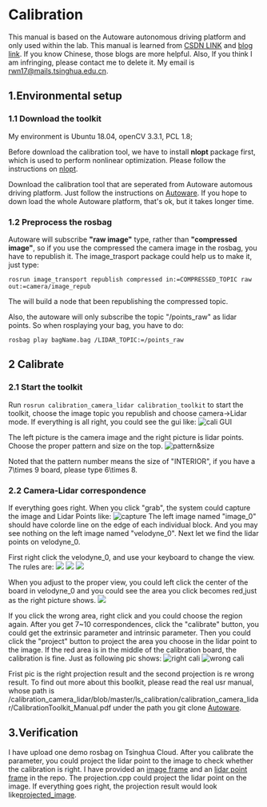 # Calibration
This manual is based on the Autoware autonomous driving platform and only used within the lab. This manual is learned from [CSDN LINK](https://blog.csdn.net/AdamShan/article/details/81670732) and [blog link](https://www.cnblogs.com/dlonng/p/13091956.html). If you know Chinese, those blogs are more helpful. Also, If you think I am infringing, please contact me to delete it. My email is rwn17@mails.tsinghua.edu.cn.

## 1.Environmental setup

### 1.1 Download the  toolkit
My environment is Ubuntu 18.04, openCV 3.3.1, PCL 1.8;

Before download the calibration tool, we have to install **nlopt** package first, which is used to perform nonlinear optimization. Please follow the instructions on [nlopt](https://github.com/stevengj/nlopt).

Download the calibration tool that are seperated from Autoware automous driving platform. Just follow the instructions on [Autoware](https://github.com/XidianLemon/calibration_camera_lidar). If you hope to down load the whole Autoware platform, that's ok, but it takes longer time.

### 1.2 Preprocess the rosbag

Autoware will subscribe **"raw image"** type, rather than **"compressed image"**, so if you use the compressed the camera image in the rosbag, you have to republish it. The image_trasport package could help us to make it, just type:

```
rosrun image_transport republish compressed in:=COMPRESSED_TOPIC raw out:=camera/image_repub
```

The will build a node that been republishing the compressed topic.

Also, the autoware will only subscribe the topic "/points_raw" as lidar points. So when rosplaying your bag, you have to do:

```
rosbag play bagName.bag /LIDAR_TOPIC:=/points_raw
```


## 2 Calibrate


### 2.1 Start the toolkit
Run ```rosrun calibration_camera_lidar calibration_toolkit``` to start the toolkit, choose the image topic you republish and choose camera->Lidar mode. If everything is all right, you could see the gui like:
![cali GUI](https://img-blog.csdn.net/20180814171727556?watermark/2/text/aHR0cHM6Ly9ibG9nLmNzZG4ubmV0L0FkYW1TaGFu/font/5a6L5L2T/fontsize/400/fill/I0JBQkFCMA==/dissolve/70)

The left picture is the camera image and the right picture is lidar points. Choose the proper pattern and size on the top.
![pattern&size](https://img-blog.csdn.net/20180814171714812?watermark/2/text/aHR0cHM6Ly9ibG9nLmNzZG4ubmV0L0FkYW1TaGFu/font/5a6L5L2T/fontsize/400/fill/I0JBQkFCMA==/dissolve/70)

Noted that the pattern number means the size of "INTERIOR", if you have a 7\times 9 board, please type 6\times 8.

### 2.2 Camera-Lidar correspondence

If everything goes right. When you click "grab", the system could capture the image and Lidar Points like:
![capture](https://img-blog.csdn.net/2018081417182412?watermark/2/text/aHR0cHM6Ly9ibG9nLmNzZG4ubmV0L0FkYW1TaGFu/font/5a6L5L2T/fontsize/400/fill/I0JBQkFCMA==/dissolve/70)
The left image named "image_0" should have colorde line on the edge of each individual block. And you may see nothing on the left image named "velodyne_0". Next let we find the lidar points on velodyne_0.

First right click the velodyne_0, and use your keyboard to change the view. The rules are:
![](https://img-blog.csdn.net/20180814171749184?watermark/2/text/aHR0cHM6Ly9ibG9nLmNzZG4ubmV0L0FkYW1TaGFu/font/5a6L5L2T/fontsize/400/fill/I0JBQkFCMA==/dissolve/70)
![](https://img-blog.csdn.net/20180814171759608?watermark/2/text/aHR0cHM6Ly9ibG9nLmNzZG4ubmV0L0FkYW1TaGFu/font/5a6L5L2T/fontsize/400/fill/I0JBQkFCMA==/dissolve/70)
![](https://dlonng.oss-cn-shenzhen.aliyuncs.com/blog/basic_operations.png)

When you adjust to the proper view, you could left click the center of the board in velodyne_0 and you could see the area you click becomes red,just as the right picture shows.
![](https://dlonng.oss-cn-shenzhen.aliyuncs.com/blog/CalibrationToolKitExample.png)

If you click the wrong area, right click and you could choose the region again. After you get 7~10 correspondences, click the "calibrate" button, you could get the extrinsic parameter and intrinsic parameter. Then you could click the "project" button to project the area you choose in the lidar point to the image. If the red area is in the middle of the calibration board, the calibration is fine. Just as following pic shows:
![right cali](https://img-blog.csdn.net/20180814171900690?watermark/2/text/aHR0cHM6Ly9ibG9nLmNzZG4ubmV0L0FkYW1TaGFu/font/5a6L5L2T/fontsize/400/fill/I0JBQkFCMA==/dissolve/70)
![wrong cali](https://img-blog.csdn.net/20180814171911776?watermark/2/text/aHR0cHM6Ly9ibG9nLmNzZG4ubmV0L0FkYW1TaGFu/font/5a6L5L2T/fontsize/400/fill/I0JBQkFCMA==/dissolve/70)

Frist pic is the right projection result and the second projection is re wrong result. To find out more about this boolkit, please read the real usr manual, whose path is /calibration_camera_lidar/blob/master/ls_calibration/calibration_camera_lidar/CalibrationToolkit_Manual.pdf under the path you git clone [Autoware](https://github.com/XidianLemon/calibration_camera_lidar).

## 3.Verification
I have upload one demo rosbag on Tsinghua Cloud. After you calibrate the parameter, you could project the lidar point to the image to check whether the calibration is right. I have provided an [image frame](https://github.com/rwn17/Calibration/blob/master/1599018242717845172.jpg) and an [lidar point frame](https://github.com/rwn17/Calibration/blob/master/1599018242.718678000.pcd) in the repo. The projection.cpp could project the lidar point on the image. If everything goes right, the projection result would look like[projected_image](https://github.com/rwn17/Calibration/blob/master/image_project.jpg).


